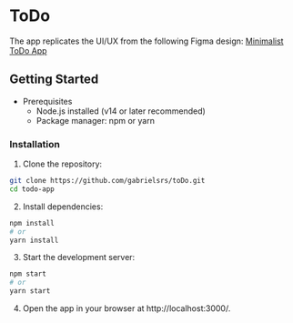 # ToDo

The app replicates the UI/UX from the following Figma design: [Minimalist ToDo App](https://www.figma.com/community/file/1156486092786444945)

## Getting Started
- Prerequisites
    - Node.js installed (v14 or later recommended)
    - Package manager: npm or yarn
### Installation
1. Clone the repository:

```bash
git clone https://github.com/gabrielsrs/toDo.git
cd todo-app
```

2. Install dependencies:

```bash
npm install
# or
yarn install
```
3. Start the development server:

``` bash
npm start
# or
yarn start
```
4. Open the app in your browser at http://localhost:3000/.

